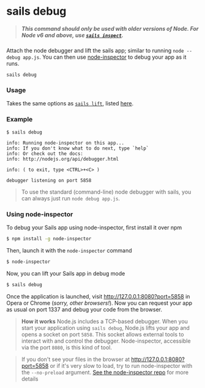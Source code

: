 # sails debug

> ##### _**This command should only be used with older versions of Node.  For Node v6 and above, use [`sails inspect`](https://sailsjs.com/documentation/reference/command-line-interface/sails-inspect).**_

Attach the node debugger and lift the sails app; similar to running `node --debug app.js`. You can then use [node-inspector](https://github.com/node-inspector/node-inspector) to debug your app as it runs.

```usage
sails debug
```


### Usage
Takes the same options as [`sails lift`](https://sailsjs.com/documentation/reference/command-line-interface/sails-lift), listed [here](https://sailsjs.com/documentation/reference/command-line-interface/sails-lift#?usage).


### Example

```text
$ sails debug

info: Running node-inspector on this app...
info: If you don't know what to do next, type `help`
info: Or check out the docs:
info: http://nodejs.org/api/debugger.html

info: ( to exit, type <CTRL>+<C> )

debugger listening on port 5858
```


> To use the standard (command-line) node debugger with sails, you can always just run `node debug app.js`.

### Using node-inspector

To debug your Sails app using node-inspector, first install it over npm

```bash
$ npm install -g node-inspector
```

Then, launch it with the `node-inspector` command

```bash
$ node-inspector
```

Now, you can lift your Sails app in debug mode

```bash
$ sails debug
```

Once the application is launched, visit http://127.0.0.1:8080?port=5858 in Opera or Chrome (_sorry, other browsers!_). Now you can request your app as usual on port 1337 and debug your code from the browser.

> **How it works**
> Node.js includes a TCP-based debugger. When you start your application using `sails debug`, Node.js lifts your app and opens a socket on port `5858`. This socket allows external tools to interact with and control the debugger. Node-inspector, accessible via the port `8080`, is this kind of tool.

> If you don't see your files in the browser at http://127.0.0.1:8080?port=5858 or if it's very slow to load, try to run node-inspector with the `--no-preload` argument. [See the node-inspector repo](https://github.com/node-inspector/node-inspector) for more details


<docmeta name="displayName" value="sails debug">
<docmeta name="pageType" value="command">
